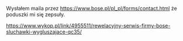 Wysłałem maila przez https://www.bose.pl/pl_pl/forms/contact.html że poduszki mi się zepsuły.

https://www.wykop.pl/link/4955511/rewelacyjny-serwis-firmy-bose-sluchawki-wygluszajace-qc35/
